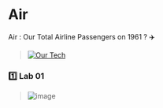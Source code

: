 # Air

Air : Our Total Airline Passengers on 1961 ? :airplane:

> [![Our Tech](https://skillicons.dev/icons?i=python,tensorflow,pytorch)](https://skillicons.dev)

### :one: Lab 01

> ![image](https://github.com/user-attachments/assets/24f883a2-447c-4e24-a982-719d7897b2d2)
